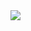 <img src="https://codeship.com/projects/67fc7160-c005-0132-a8a4-1a7b10f48a81/status?branch=master"/>
